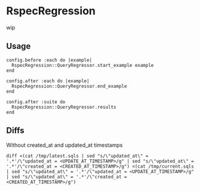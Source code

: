 # RspecRegression

wip

## Usage

```
config.before :each do |example|
  RspecRegression::QueryRegressor.start_example example
end

config.after :each do |example|
  RspecRegression::QueryRegressor.end_example
end

config.after :suite do
  RspecRegression::QueryRegressor.results
end
```

## Diffs

Without created_at and updated_at timestamps
```
diff <(cat /tmp/latest.sqls | sed "s/\"updated_at\" = '.*'/\"updated_at = <UPDATE_AT_TIMESTAMP>/g" | sed "s/\"updated_at\" = '.*'/\"created_at = <CREATED_AT_TIMESTAMP>/g") <(cat /tmp/current.sqls | sed "s/\"updated_at\" = '.*'/\"updated_at = <UPDATE_AT_TIMESTAMP>/g" | sed "s/\"updated_at\" = '.*'/\"created_at = <CREATED_AT_TIMESTAMP>/g")
```
